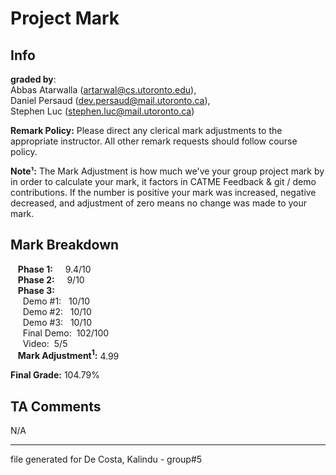 
# Project Mark
## Info
__graded by__:\
Abbas Atarwalla	(artarwal@cs.utoronto.edu),\
Daniel Persaud	(dev.persaud@mail.utoronto.ca),\
Stephen Luc	(stephen.luc@mail.utoronto.ca)

__Remark Policy:__ Please direct any clerical mark adjustments to the appropriate instructor. All other remark requests should follow course policy.

__Note¹:__ The Mark Adjustment is how much we've your group project mark by in order to calculate your mark, it factors in CATME Feedback & git / demo contributions.
If the number is positive your mark was increased, negative decreased, and adjustment of zero means no change was made to your mark.

## Mark Breakdown
&nbsp;&nbsp; __Phase 1:__ &nbsp;&nbsp;&nbsp;&nbsp;9.4/10\
&nbsp;&nbsp; __Phase 2:__ &nbsp;&nbsp;&nbsp;&nbsp;9/10\
&nbsp;&nbsp; __Phase 3:__ &nbsp;&nbsp;&nbsp;&nbsp;\
&nbsp;&nbsp;&nbsp;&nbsp;	Demo #1:&nbsp;&nbsp; 10/10\
&nbsp;&nbsp;&nbsp;&nbsp;	Demo #2:&nbsp;&nbsp; 10/10\
&nbsp;&nbsp;&nbsp;&nbsp;	Demo #3:&nbsp;&nbsp; 10/10\
&nbsp;&nbsp;&nbsp;&nbsp;	Final Demo:&nbsp;&nbsp;102/100\
&nbsp;&nbsp;&nbsp;&nbsp;	Video:&nbsp;&nbsp;5/5\
&nbsp;&nbsp; __Mark Adjustment<sup>1</sup>:__ 4.99

__Final Grade:__ 104.79%
## TA Comments
N/A


------
file generated for De Costa, Kalindu - group#5

